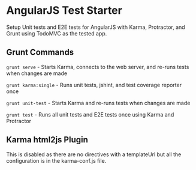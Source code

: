 AngularJS Test Starter
====================

Setup Unit tests and E2E tests for AngularJS with Karma, Protractor, and Grunt using TodoMVC as the tested app.

Grunt Commands
---
```grunt serve``` - Starts Karma, connects to the web server, and re-runs tests when changes are made

```grunt karma:single``` - Runs unit tests, jshint, and test coverage reporter once

```grunt unit-test``` - Starts Karma and re-runs tests when changes are made

```grunt test``` - Runs all unit tests and E2E tests once using Karma and Protractor

Karma html2js Plugin
---
This is disabled as there are no directives with a templateUrl but all the configuration is in the karma-conf.js file.